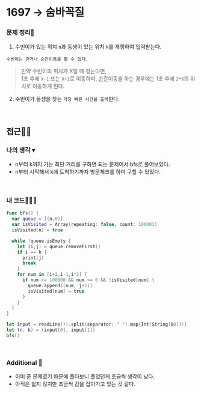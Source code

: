 # 1697 → 숨바꼭질
### 문제 정리📝
1. 수빈이가 있는 위치 `n`과 동생이 있는 위치 `k`를 개행하여 입력받는다.
```
수빈이는 걷거나 순간이동을 할 수 있다.  
```
> 만약 수빈이의 위치가 X일 때 걷는다면,   
> 1초 후에 `X-1` 또는 `X+1`로 이동하며, 순간이동을 하는 경우에는 1초 후에 `2*X`의 위치로 이동하게 된다.
2. 수빈이가 동생을 찾는 `가장 빠른 시간을 출력`한다.

</br>

## 접근🚶🏻
### 나의 생각 ▾
- n부터 k까지 가는 최단 거리를 구하면 되는 문제여서 bfs로 풀어보았다.
- n부터 시작해서 k에 도착하기까지 방문체크를 하며 구할 수 있었다.

</br>

### 내 코드👨🏻‍💻
```swift
func bfs() {
  var queue = [(n,0)]
  var isVisited = Array(repeating: false, count: 100001)
  isVisited[n] = true

  while !queue.isEmpty {
    let (i,j) = queue.removeFirst()
    if i == k {
      print(j)
      break
    }
    for num in [i+1,i-1,i*2] {
      if num <= 100000 && num >= 0 && !isVisited[num] {
        queue.append((num, j+1))
        isVisited[num] = true
      }
    }
  }
}

let input = readLine()!.split(separator: " ").map{Int(String($0))!}
let (n, k) = (input[0], input[1])
bfs()
```

</br>

### Additional 📂
- 이미 푼 문제였기 때문에 풀다보니 풀었던게 조금씩 생각이 났다.
- 아직은 쉽지 않지만 조금씩 감을 잡아가고 있는 것 같다.

